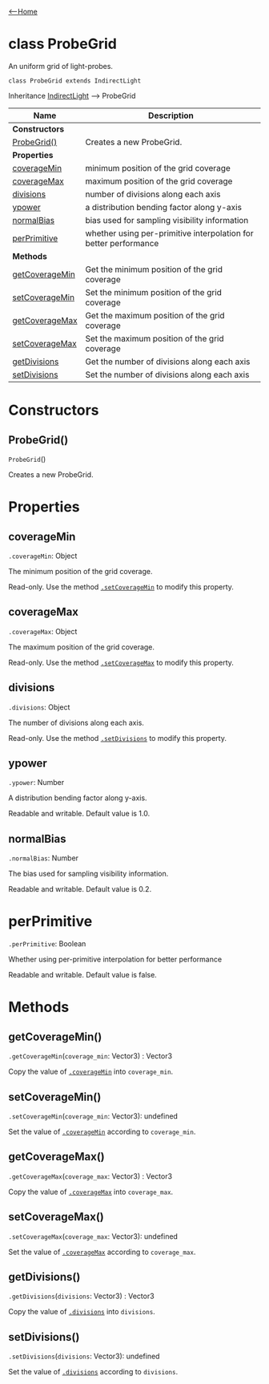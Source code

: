 [<--Home](index.html)

# class ProbeGrid

An uniform grid of light-probes.

`class ProbeGrid extends IndirectLight`

Inheritance [IndirectLight](IndirectLight.html) --> ProbeGrid

| Name                                                          | Description                                                    |
| --------------------------------------------------------------| -------------------------------------------------------------- |
| **Constructors**                                              |                                                                |
| [ProbeGrid()](#probegrid)                                     | Creates a new ProbeGrid.                                       |
| **Properties**                                                |                                                                |
| [coverageMin](#coveragemin)                                   | minimum position of the grid coverage                          |
| [coverageMax](#coveragemax)                                   | maximum position of the grid coverage                          |
| [divisions](#divisions)                                       | number of divisions along each axis                            |
| [ypower](#ypower)                                             | a distribution bending factor along y-axis                     |
| [normalBias](#normalbias)                                     | bias used for sampling visibility information                  |
| [perPrimitive](#perprimitive)                                 | whether using per-primitive interpolation for better performance |
| **Methods**                                                   |                                                                |
| [getCoverageMin](#getcoveragemin)                             | Get the minimum position of the grid coverage                  |
| [setCoverageMin](#setcoveragemin)                             | Set the minimum position of the grid coverage                  |
| [getCoverageMax](#getcoveragemax)                             | Get the maximum position of the grid coverage                  |
| [setCoverageMax](#setcoveragemax)                             | Set the maximum position of the grid coverage                  |
| [getDivisions](#getdivisions)                                 | Get the number of divisions along each axis                    |
| [setDivisions](#setdivisions)                                 | Set the number of divisions along each axis                    |

# Constructors

## ProbeGrid()

 `ProbeGrid`()

Creates a new ProbeGrid.

# Properties

## coverageMin

`.coverageMin`: Object

The minimum position of the grid coverage.

Read-only. Use the method [`.setCoverageMin`](#setcoveragemin) to modify this property.

## coverageMax

`.coverageMax`: Object

The maximum position of the grid coverage.

Read-only. Use the method [`.setCoverageMax`](#setcoveragemax) to modify this property.

## divisions

`.divisions`: Object

The number of divisions along each axis.

Read-only. Use the method [`.setDivisions`](#setdivisions) to modify this property.

## ypower

`.ypower`: Number

A distribution bending factor along y-axis.

Readable and writable. Default value is 1.0.

## normalBias

`.normalBias`: Number

The bias used for sampling visibility information.

Readable and writable. Default value is 0.2.

# perPrimitive

`.perPrimitive`: Boolean

Whether using per-primitive interpolation for better performance

Readable and writable. Default value is false.

# Methods

## getCoverageMin()

`.getCoverageMin`(`coverage_min`: Vector3) : Vector3

Copy the value of [`.coverageMin`](#coveragemin) into `coverage_min`.

## setCoverageMin()

`.setCoverageMin`(`coverage_min`: Vector3): undefined

Set the value of [`.coverageMin`](#coveragemin) according to `coverage_min`.

## getCoverageMax()

`.getCoverageMax`(`coverage_max`: Vector3) : Vector3

Copy the value of [`.coverageMax`](#coveragemax) into `coverage_max`.

## setCoverageMax()

`.setCoverageMax`(`coverage_max`: Vector3): undefined

Set the value of [`.coverageMax`](#coveragemax) according to `coverage_max`.

## getDivisions()

`.getDivisions`(`divisions`: Vector3) : Vector3

Copy the value of [`.divisions`](#divisions) into `divisions`.

## setDivisions()

`.setDivisions`(`divisions`: Vector3): undefined

Set the value of [`.divisions`](#divisions) according to `divisions`.
